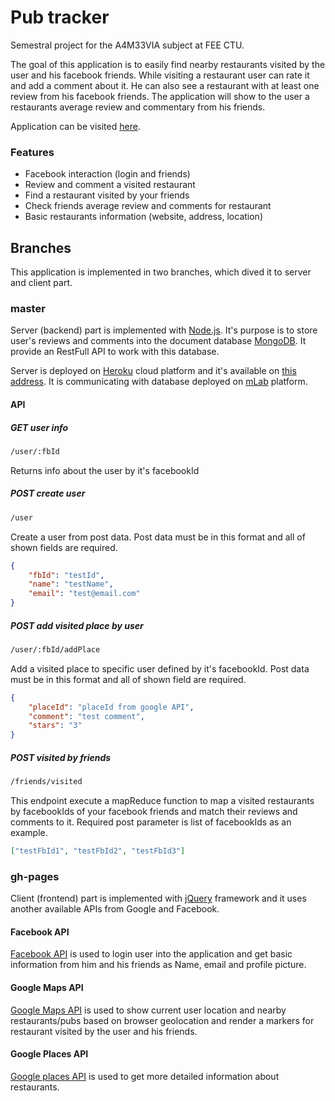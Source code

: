 # Pub tracker
Semestral project for the A4M33VIA subject at FEE CTU.

The goal of this application is to easily find nearby restaurants visited by the user and his facebook friends. While visiting a restaurant user can rate it and add a comment about it. He can also see a restaurant with at least one review from his facebook friends. The application will show to the user a restaurants average review and commentary from his friends.

Application can be visited [here](https://kucharo2.github.io/via_project/).

### Features
 - Facebook interaction (login and friends)
 - Review and comment a visited restaurant
 - Find a restaurant visited by your friends
 - Check friends average review and comments for restaurant
 - Basic restaurants information (website, address, location)

## Branches
This application is implemented in two branches, which dived it to server and client part.

### master
Server (backend) part is implemented with [Node.js](https://nodejs.org/en/). It's purpose is to store user's reviews and comments into the document database [MongoDB](https://www.mongodb.com/). It provide an RestFull API to work with this database.  

Server is deployed on [Heroku](https://dashboard.heroku.com/) cloud platform and it's available on [this address](https://salty-woodland-34826.herokuapp.com/). It is communicating with database deployed on [mLab](https://mlab.com/welcome/) platform.

#### API
#####  GET user info
```bash
/user/:fbId
```
Returns info about the user by it's facebookId

##### POST create user
```bash
/user
```
Create a user from post data. Post data must be in this format and all of shown fields are required.
```json
{
    "fbId": "testId",
    "name": "testName",
    "email": "test@email.com"
}
```

##### POST add visited place by user
```bash
/user/:fbId/addPlace
```
Add a visited place to specific user defined by it's facebookId. Post data must be in this format and all of shown field are required.
```json
{
    "placeId": "placeId from google API", 
    "comment": "test comment", 
    "stars": "3"
}
```

##### POST visited by friends
```bash
/friends/visited
```
This endpoint execute a mapReduce function to map a visited restaurants by facebookIds of your facebook friends and match their reviews and comments to it. Required post parameter is list of facebookIds as an example. 
```json
["testFbId1", "testFbId2", "testFbId3"]
```

### gh-pages
Client (frontend) part is implemented with [jQuery](https://jquery.com/) framework and it uses another available APIs from Google and Facebook.

#### Facebook API
[Facebook API](https://developers.facebook.com/) is used to login user into the application and get basic information from him and his friends as Name, email and profile picture.

#### Google Maps API
[Google Maps API](https://developers.google.com/maps/) is used to show current user location and nearby restaurants/pubs based on browser geolocation and render a markers for restaurant visited by the user and his friends.

#### Google Places API
[Google places API](https://developers.google.com/places/) is used to get more detailed information about restaurants. 

